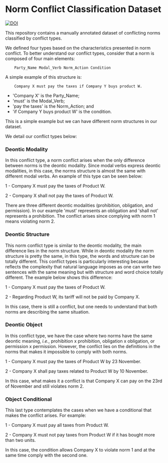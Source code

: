 # Norm Conflict Classification Dataset

[![DOI](https://zenodo.org/badge/DOI/10.5281/zenodo.2566051.svg)](https://doi.org/10.5281/zenodo.2566051)

This repository contains a manually annotated dataset of conflicting norms classified by conflict types.

We defined four types based on the characteristics presented in norm conflict.
To better understand our conflict types, consider that a norm is composed of four main elements:
<!-- Add link to our AAMAS paper. -->

```
    Party_Name Modal_Verb Norm_Action Condition
```

A simple example of this structure is:

```
    Company X must pay the taxes if Company Y buys product W.
```

- 'Company X' is the Party_Name;
- 'must' is the Modal_Verb;
- 'pay the taxes' is the Norm_Action; and
- 'if Company Y buys product W' is the condition.

This is a simple example but we can have different norm structures in our dataset.

We detail our conflict types below:

### Deontic Modality

In this conflict type, a norm conflict arises when the only difference between norms is the deontic modality.
Since modal verbs express deontic modalities, in this case, the norms structure is almost the same with different modal verbs.
An example of this type can be seen below:

1 - Company X must pay the taxes of Product W.

2 - Company X shall not pay the taxes of Product W.

There are three different deontic modalities (prohibition, obligation, and permission).
In our example 'must' represents an obligation and 'shall not' represents a prohibition.
The conflict arises since complying with norm 1 means violating norm 2.

### Deontic Structure

This norm conflict type is similar to the deontic modality, the main difference lies in the norm structure.
While in deontic modality the norm structure is pretty the same, in this type, the words and structure can be totally different.
This conflict types is particularly interesting because reflects the complexity that natural language imposes as one can write two sentences with the same meaning but with structure and word choice totally different.
The example below shows this difference:

1 - Company X must pay the taxes of Product W.

2 - Regarding Product W, its tariff will not be paid by Company X.

In this case, there is still a conflict, but one needs to understand that both norms are describing the same situation.

### Deontic Object

In this conflict type, we have the case where two norms have the same deontic meaning, *i.e.*, prohibition x prohibition, obligation x obligation, or permission x permission.
However, the conflict lies on the definitions in the norms that makes it impossible to comply with both norms.

1 - Company X must pay the taxes of Product W by 23 November.

2 - Company X shall pay taxes related to Product W by 10 November.

In this case, what makes it a conflict is that Company X can pay on the 23rd of November and still violates norm 2.

### Object Conditional

This last type contemplates the cases when we have a conditional that makes the conflict arises.
For example:

1 - Company X must pay all taxes from Product W.

2 - Company X must not pay taxes from Product W if it has bought more than two units.

In this case, the condition allows Company X to violate norm 1 and at the same time comply with the second one.
